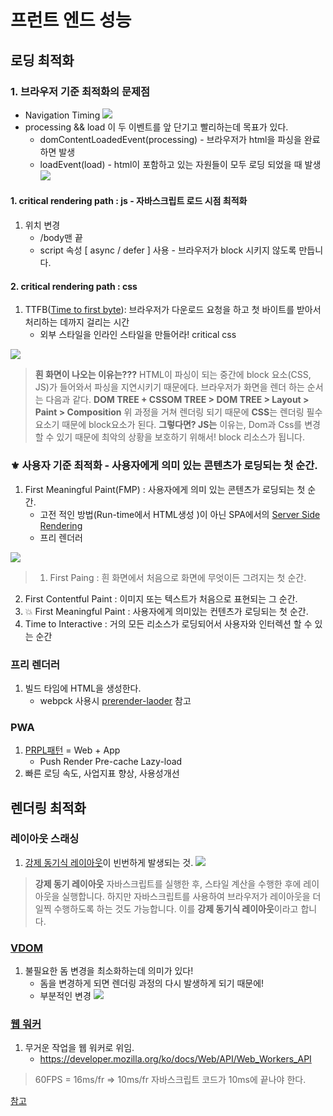 # 프런트 엔드 성능
## 로딩 최적화
### 1. 브라우저 기준 최적화의 문제점
- Navigation Timing
![](https://images.velog.io/images/jgi0105/post/ef68ae7d-de7b-4c12-8438-4ad783cf74bd/image.png)
- processing && load 이 두 이벤트를 앞 단기고 빨리하는데 목표가 있다.
	- domContentLoadedEvent(processing) - 브라우저가 html을 파싱을 완료하면 발생
    - loadEvent(load) - html이 포함하고 있는 자원들이 모두 로딩 되었을 때 발생
![](https://images.velog.io/images/jgi0105/post/78652c7c-c5fb-45c3-a4f9-6e810407540b/image.png)

#### 1. critical rendering path : js - 자바스크립트 로드 시점 최적화
1. 위치 변경
	- /body맨 끝
    - script 속성 [ async / defer ] 사용 - 브라우저가 block 시키지 않도록 만듭니다.

#### 2. critical rendering path : css
1. TTFB([Time to first byte](https://en.wikipedia.org/wiki/Time_to_first_byte)): 브라우저가 다운로드 요청을 하고 첫 바이트를 받아서 처리하는 데까지 걸리는 시간
	- 외부 스타일을 인라인 스타일을 만들어라! critical css

![](https://images.velog.io/images/jgi0105/post/1e65d201-af88-4e26-80a8-f3e1232212f7/image.png)



> **흰 화면이 나오는 이유는???** 
HTML이 파싱이 되는 중간에 block 요소(CSS, JS)가 들어와서 파싱을 지연시키기 때문에다.
브라우저가 화면을 렌더 하는 순서는 다음과 같다.
**DOM TREE + CSSOM TREE > DOM TREE  > Layout > Paint > Composition**
위 과정을 거쳐 렌더링 되기 때문에 **CSS**는 렌더링 필수 요소기 때문에 block요소가 된다.
**그렇다면? JS는**
이유는, Dom과 Css를 변경할 수 있기 때문에 최악의 상황을 보호하기 위해서! block 리소스가 됩니다.


### ⚜️ 사용자 기준 최적화 - 사용자에게 의미 있는 콘텐츠가 로딩되는 첫 순간.
1. First Meaningful Paint(FMP) : 사용자에게 의미 있는 콘텐츠가 로딩되는 첫 순간.
	- 고전 적인 방법(Run-time에서 HTML생성 )이 아닌 SPA에서의 [Server Side Rendering](https://developers.google.com/web/updates/2019/02/rendering-on-the-web?hl=ko)
    - 프리 렌더러
    
![](https://images.velog.io/images/jgi0105/post/e7112dc5-4308-4859-aa87-be64af1ae0fa/image.png)
> 1. First Paing : 흰 화면에서 처음으로 화면에 무엇이든 그려지는 첫 순간.
2. First Contentful Paint : 이미지 또는 텍스트가 처음으로 표현되는 그 순간.
3. 💥 First Meaningful Paint : 사용자에게 의미있는 컨텐츠가 로딩되는 첫 순간.
4. Time to Interactive : 거의 모든 리소스가 로딩되어서 사용자와 인터렉션 할 수 있는 순간

### 프리 렌더러
1. 빌드 타임에 HTML을 생성한다.
	- webpck 사용시 [prerender-laoder](https://www.npmjs.com/package/prerender-loader) 참고

### PWA
1. [PRPL패턴](https://web.dev/apply-instant-loading-with-prpl/) = Web + App
	- Push Render Pre-cache Lazy-load
2. 빠른 로딩 속도, 사업지표 향상, 사용성개선

## 렌더링 최적화
### 레이아웃 스래싱
1. [강제 동기식 레이아웃](https://developers.google.com/web/tools/chrome-devtools/rendering-tools?hl=ko)이 빈번하게 발생되는 것.
![](https://images.velog.io/images/jgi0105/post/56e76c0a-73bc-4f1a-a0ef-a6c99388352e/image.png)

> **강제 동기 레이아웃**
자바스크립트를 실행한 후, 스타일 계산을 수행한 후에 레이아웃을 실행합니다. 하지만 자바스크립트를 사용하여 브라우저가 레이아웃을 더 일찍 수행하도록 하는 것도 가능합니다. 이를 **강제 동기식 레이아웃**이라고 합니다.

### [VDOM](https://medium.com/geekabyte/lets-better-know-the-famous-vdom-a21faf9e9157)
1. 불필요한 돔 변경을 최소화하는데 의미가 있다!
	- 돔을 변경하게 되면 렌더링 과정의 다시 발생하게 되기 때문에!
    - 부분적인 변경
![](https://images.velog.io/images/jgi0105/post/f432cbfb-127b-4133-b28c-81a8a8c269d7/image.png)
### [웹 워커](https://developer.mozilla.org/ko/docs/Web/API/Web_Workers_API)
1. 무거운 작업을 웹 워커로 위임.
	- https://developer.mozilla.org/ko/docs/Web/API/Web_Workers_API


> 60FPS = 16ms/fr => 10ms/fr
자바스크립트 코드가 10ms에 끝나야 한다.

[참고](https://www.youtube.com/watch?v=G1IWq2blu8c)
